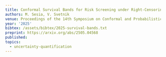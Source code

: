 ```yaml
---
title: Conformal Survival Bands for Risk Screening under Right-Censoring
authors: M. Sesia, V. Svetnik
venue: Proceedings of the 14th Symposium on Conformal and Probabilistic Prediction with Applications (COPA), recently accepted
year: '2025'
bibtex: /assets/bibtex/2025-survival-bands.txt
preprint: https://arxiv.org/abs/2505.04568
published:
topics:
  - uncertainty-quantification
---
```

